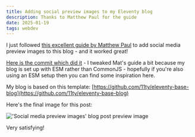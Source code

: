 ```yaml
---
title: Adding social preview images to my Eleventy blog
description: Thanks to Matthew Paul for the guide
date: 2025-01-19
tags: webdev
---
```


I just followed [this excellent guide by Matthew Paul](https://www.mathew-paul.nz/posts/eleventy-html-validation/) to add social media preview images to this blog - and it worked great!

[Here is the commit which did it](https://git.chobble.com/chobble/blog/commit/c09b3d099d10ea866f0a86335d2b4d70994accc4) - I tweaked Mat's guide a bit because my blog is set up with ESM rather than CommonJS - hopefully if you're also using an ESM setup then you can find some inspiration here.

My blog is based on this template: [https://github.com/11ty/eleventy-base-blog](https://github.com/11ty/eleventy-base-blog)

Here's the final image for this post:

<img eleventy:ignore
alt="'Social media preview images' blog post preview image"
src="/social-preview-images/25-01-19-social-preview-images.jpeg">

Very satisfying!
